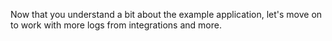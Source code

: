 Now that you understand a bit about the example application, let's move on to work with more logs from integrations and more.
